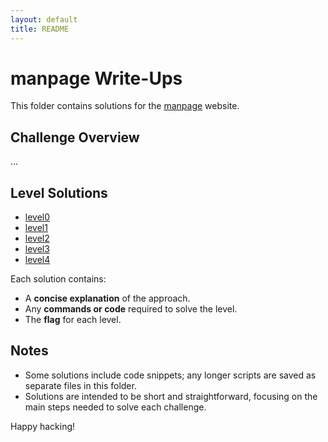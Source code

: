```yaml
---
layout: default
title: README
---
```


# manpage Write-Ups

This folder contains solutions for the [manpage](https://overthewire.org/wargames/manpage/) website. 

## Challenge Overview
...

## Level Solutions
- [level0](./manpage0.md) 
- [level1](./manpage1.md) 
- [level2](./manpage2.md) 
- [level3](./manpage3.md) 
- [level4](./manpage4.md) 


Each solution contains:
- A **concise explanation** of the approach.
- Any **commands or code** required to solve the level.
- The **flag** for each level.

## Notes
- Some solutions include code snippets; any longer scripts are saved as separate files in this folder.
- Solutions are intended to be short and straightforward, focusing on the main steps needed to solve each challenge.
  
Happy hacking!
